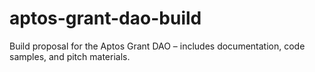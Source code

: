 # aptos-grant-dao-build
Build proposal for the Aptos Grant DAO – includes documentation, code samples, and pitch materials.
